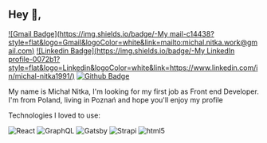 ## Hey 👋, 
[![Gmail Badge](https://img.shields.io/badge/-My mail-c14438?style=flat&logo=Gmail&logoColor=white&link=mailto:michal.nitka.work@gmail.com)](mailto:michal.nitka.work@gmail.com) 
[![Linkedin Badge](https://img.shields.io/badge/-My LinkedIn profile-0072b1?style=flat&logo=Linkedin&logoColor=white&link=https://www.linkedin.com/in/michal-nitka1991/)](https://www.linkedin.com/in/michal-nitka1991/) [![Github Badge](https://img.shields.io/badge/-grey?style=flat&logo=github&logoColor=white&link=https://github.com/michalnitka/)](https://www.github.com/michalnitka/) <p align='left'>My name is Michał Nitka, I'm looking for my first job as Front end Developer. I'm from Poland, living in Poznań and hope you'll enjoy my profile
</p>
<p>Technologies I loved to use:</p>
<p>
<img alt="React" src="https://img.shields.io/badge/-React-45b8d8?style=flat-square&logo=react&logoColor=white" />
<img alt="GraphQL" src="https://img.shields.io/badge/-GraphQL-E10098?style=flat-square&logo=graphql&logoColor=white" />
 <img alt="Gatsby" src="https://img.shields.io/badge/-Gatsby-6B4495?style=flat-square&logo=gatsby&logoColor=white" />
 <img alt="Strapi" src="https://img.shields.io/badge/-Strapi-3890EA?style=flat-square&logo=strapi&logoColor=white" />
  <img alt="html5" src="https://img.shields.io/badge/-HTML5-E34F26?style=flat-square&logo=html5&logoColor=white" />
 </p>


<!--
**michalnitka/michalnitka** is a ✨ _special_ ✨ repository because its `README.md` (this file) appears on your GitHub profile.

Here are some ideas to get you started:

- 🔭 I’m currently working on ...
- 🌱 I’m currently learning ...
- 👯 I’m looking to collaborate on ...
- 🤔 I’m looking for help with ...
- 💬 Ask me about ...
- 📫 How to reach me: ...
- 😄 Pronouns: ...
- ⚡ Fun fact: ...
-->
